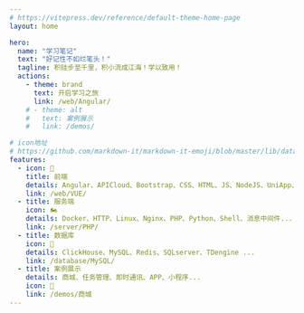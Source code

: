 ```yaml
---
# https://vitepress.dev/reference/default-theme-home-page
layout: home

hero:
  name: "学习笔记"
  text: "好记性不如烂笔头！"
  tagline: 积硅步至千里，积小流成江海！学以致用！
  actions:
    - theme: brand
      text: 开启学习之旅
      link: /web/Angular/
    # - theme: alt
    #   text: 案例展示
    #   link: /demos/

# icon地址
# https://github.com/markdown-it/markdown-it-emoji/blob/master/lib/data/full.json
features:
  - icon: 💃
    title: 前端
    details: Angular、APICloud、Bootstrap、CSS、HTML、JS、NodeJS、UniApp、VitePress、VUE ...
    link: /web/VUE/
  - title: 服务端
    icon: 🏍️
    details: Docker、HTTP、Linux、Nginx、PHP、Python、Shell、消息中间件...
    link: /server/PHP/
  - title: 数据库
    icon: 🍎
    details: ClickHouse、MySQL、Redis、SQLserver、TDengine ...
    link: /database/MySQL/
  - title: 案例展示
    details: 商城、任务管理、即时通讯、APP、小程序...
    icon: 🚅
    link: /demos/商城
---
```


